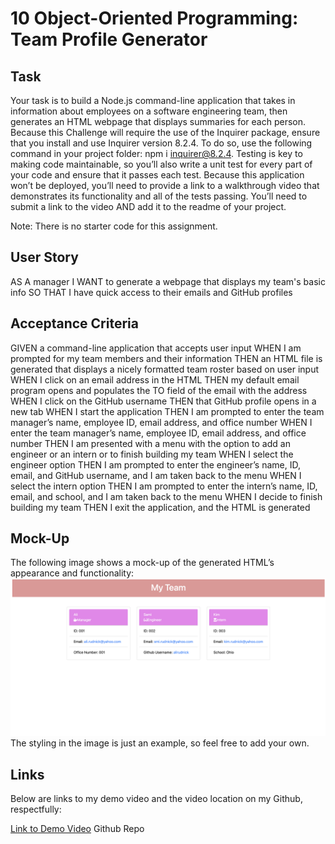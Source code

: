 # 10 Object-Oriented Programming: Team Profile Generator

## Task
Your task is to build a Node.js command-line application that takes in information about employees on a software engineering team, then generates an HTML webpage that displays summaries for each person.
Because this Challenge will require the use of the Inquirer package, ensure that you install and use Inquirer version 8.2.4. To do so, use the following command in your project folder: npm i inquirer@8.2.4.
Testing is key to making code maintainable, so you’ll also write a unit test for every part of your code and ensure that it passes each test.
Because this application won’t be deployed, you’ll need to provide a link to a walkthrough video that demonstrates its functionality and all of the tests passing. You’ll need to submit a link to the video AND add it to the readme of your project.

Note: There is no starter code for this assignment.


## User Story

AS A manager
I WANT to generate a webpage that displays my team's basic info
SO THAT I have quick access to their emails and GitHub profiles



## Acceptance Criteria

GIVEN a command-line application that accepts user input
WHEN I am prompted for my team members and their information
THEN an HTML file is generated that displays a nicely formatted team roster based on user input
WHEN I click on an email address in the HTML
THEN my default email program opens and populates the TO field of the email with the address
WHEN I click on the GitHub username
THEN that GitHub profile opens in a new tab
WHEN I start the application
THEN I am prompted to enter the team manager’s name, employee ID, email address, and office number
WHEN I enter the team manager’s name, employee ID, email address, and office number
THEN I am presented with a menu with the option to add an engineer or an intern or to finish building my team
WHEN I select the engineer option
THEN I am prompted to enter the engineer’s name, ID, email, and GitHub username, and I am taken back to the menu
WHEN I select the intern option
THEN I am prompted to enter the intern’s name, ID, email, and school, and I am taken back to the menu
WHEN I decide to finish building my team
THEN I exit the application, and the HTML is generated


## Mock-Up
The following image shows a mock-up of the generated HTML’s appearance and functionality:
![Alt text](assets/Screen%20Shot%202022-12-24%20at%202.01.24%20PM.png)
The styling in the image is just an example, so feel free to add your own.

## Links 
Below are links to my demo video and the video location on my Github, respectfully:

[Link to Demo Video](assets/video)
Github Repo


